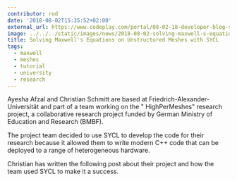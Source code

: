 ```yaml
---
contributor: rod
date: '2018-08-02T15:35:52+02:00'
external_url: https://www.codeplay.com/portal/08-02-18-developer-blog-solving-maxwell-s-equations-on-unstructured-meshes-with-sycl-and-computecpp
image: ../../../static/images/news/2018-08-02-solving-maxwell-s-equations-on-unstructured-meshes-with-sycl.webp
title: Solving Maxwell's Equations on Unstructured Meshes with SYCL
tags:
  - maxwell
  - meshes
  - tutorial
  - university
  - research
---
```


Ayesha Afzal and Christian Schmitt are based at Friedrich-Alexander-Universität and part of a team working on the "
HighPerMeshes" research project, a collaborative research project funded by German Ministry of Education and Research 
(BMBF).

The project team decided to use SYCL to develop the code for their research because it allowed them to write modern C++
code that can be deployed to a range of heterogeneous hardware.

Christian has written the following post about their project and how the team used SYCL to make it a success.
